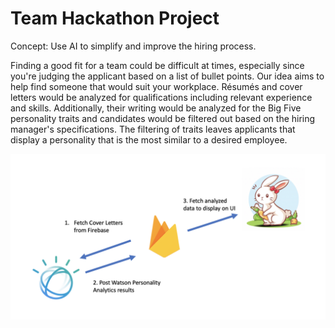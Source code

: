 # Team Hackathon Project
Concept: Use AI to simplify and improve the hiring process. 

Finding a good fit for a team could be difficult at times, especially since you're judging the applicant based on a list of bullet points. Our idea aims to help find someone that would suit your workplace. Résumés and cover letters would be analyzed for qualifications including relevant experience and skills. Additionally, their writing would be analyzed for the Big Five personality traits and candidates would be filtered out based on the hiring manager's specifications. The filtering of traits leaves applicants that display a personality that is the most similar to a desired employee.

![Product Overview](https://github.com/Jordandde/AI-Project/blob/master/images/Overview.png)
